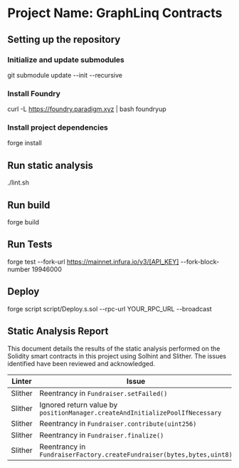 # Project Name: GraphLinq Contracts

## Setting up the repository

### Initialize and update submodules
git submodule update --init --recursive

### Install Foundry
curl -L https://foundry.paradigm.xyz | bash
foundryup

### Install project dependencies
forge install

## Run static analysis

./lint.sh

## Run build

forge build

## Run Tests

forge test --fork-url https://mainnet.infura.io/v3/[API_KEY] --fork-block-number 19946000

## Deploy

forge script script/Deploy.s.sol --rpc-url YOUR_RPC_URL --broadcast

## Static Analysis Report

This document details the results of the static analysis performed on the Solidity smart contracts in this project using Solhint and Slither. The issues identified have been reviewed and acknowledged.

| Linter  | Issue                                                                                                       | Severity       | File                                                           | Status      |
|---------|-------------------------------------------------------------------------------------------------------------|----------------|----------------------------------------------------------------|-------------|
| Slither | Reentrancy in `Fundraiser.setFailed()`                                                                      | High           | `src/Fundraiser.sol#144-152`                                   | Alleviated  |
| Slither | Ignored return value by `positionManager.createAndInitializePoolIfNecessary`                                | Medium         | `src/Fundraiser.sol#256-260`                                   | Acknowledged |
| Slither | Reentrancy in `Fundraiser.contribute(uint256)`                                                              | High           | `src/Fundraiser.sol#106-116`                                   | Alleviated  |
| Slither | Reentrancy in `Fundraiser.finalize()`                                                                       | High           | `src/Fundraiser.sol#121-139`                                   | Alleviated  |
| Slither | Reentrancy in `FundraiserFactory.createFundraiser(bytes,bytes,uint8)`                                       | High           | `src/FundraiserFactory.sol#63-111`                             | Alleviated  |
